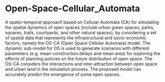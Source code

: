 # Open-Space-Cellular_Automata
 A spatio-temporal approach based on Cellular Automata (CA) for simulating the spatial dynamics of open spaces (include urban green spaces, parks, squares, trails, courtyards, and other natural spaces), by considering a set of spatial data that represents the infrastructural and socio-economic factors, namely the OS-CA (Open Space Cellular Automata) model. The dynamic sub-model for OS is used to generate scenarios with different parameters (e.g. mean construction delays and mean area) for exploring the effects of planning policies on the future distribution of open space. The OS-CA considers the interactions and inter-attraction between open space and urban land in the simulation process. The proposed model can accurately predict the emergence of some open spaces.  
